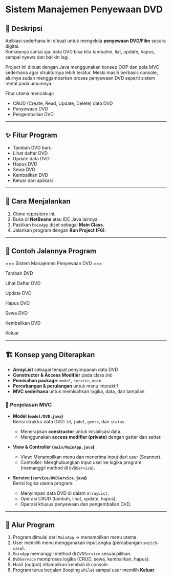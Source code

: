# Sistem Manajemen Penyewaan DVD  

## 📌 Deskripsi  
Aplikasi sederhana ini dibuat untuk mengelola **penyewaan DVD/Film** secara digital.  
Konsepnya santai aja: data DVD bisa kita tambahin, liat, update, hapus, sampai nyewa dan balikin lagi.  

Project ini dibuat dengan Java menggunakan konsep OOP dan pola MVC sederhana agar strukturnya lebih teratur.
Meski masih berbasis console, alurnya sudah menggambarkan proses penyewaan DVD seperti sistem rental pada umumnya.

Fitur utama mencakup:  
- CRUD (Create, Read, Update, Delete) data DVD  
- Penyewaan DVD  
- Pengembalian DVD 

---

## ✨ Fitur Program  
- Tambah DVD baru  
- Lihat daftar DVD  
- Update data DVD  
- Hapus DVD  
- Sewa DVD  
- Kembalikan DVD  
- Keluar dari aplikasi  

---

## 🚀 Cara Menjalankan  
1. Clone repository ini.  
2. Buka di **NetBeans** atau IDE Java lainnya.  
3. Pastikan `MainApp` diset sebagai **Main Class**.  
4. Jalankan program dengan **Run Project (F6)**.  

---

## 📖 Contoh Jalannya Program
=== Sistem Manajemen Penyewaan DVD ===

Tambah DVD

Lihat Daftar DVD

Update DVD

Hapus DVD

Sewa DVD

Kembalikan DVD

Keluar


---

## 🏗 Konsep yang Diterapkan  
- **ArrayList** sebagai tempat penyimpanan data DVD  
- **Constructor & Access Modifier** pada class `DVD`  
- **Pemisahan package**: `model`, `service`, `main`  
- **Percabangan & perulangan** untuk menu interaktif  
- **MVC sederhana** untuk memisahkan logika, data, dan tampilan


### 📌 Penjelasan MVC
- **Model (`model/DVD.java`)**  
  Berisi struktur data DVD: `id`, `judul`, `genre`, dan `status`.  
  - Menerapkan **constructor** untuk inisialisasi data.  
  - Menggunakan **access modifier (private)** dengan getter dan setter.  

- **View & Controller (`main/MainApp.java`)**  
  - View: Menampilkan menu dan menerima input dari user (Scanner).  
  - Controller: Menghubungkan input user ke logika program (memanggil method di `DVDService`).  

- **Service (`service/DVDService.java`)**  
  Berisi logika utama program:  
  - Menyimpan data DVD di dalam `ArrayList`.  
  - Operasi CRUD (tambah, lihat, update, hapus).  
  - Operasi khusus penyewaan dan pengembalian DVD.  

---

## 🔄 Alur Program  
1. Program dimulai dari `MainApp` → menampilkan menu utama.  
2. User memilih menu menggunakan input angka (percabangan `switch-case`).  
3. `MainApp` memanggil method di `DVDService` sesuai pilihan.  
4. `DVDService` memproses logika (CRUD, sewa, kembalikan, hapus).  
5. Hasil (output) ditampilkan kembali di console.  
6. Program terus berjalan (looping `while`) sampai user memilih **Keluar**.  




